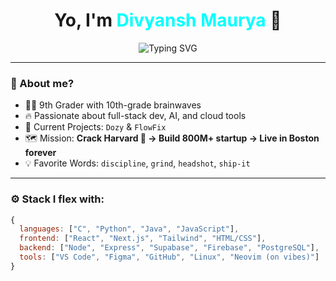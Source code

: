 <h1 align="center">
  Yo, I'm <span style="color:#00ffff;">Divyansh Maurya</span> 👾
</h1>

<p align="center">
  <img src="https://readme-typing-svg.demolab.com?font=Fira+Code&size=24&duration=3000&pause=1000&color=00F7FF&center=true&vCenter=true&width=435&lines=🔥+Teen+CS+Whiz+from+India!;💻+Coding+%2B+Gaming+Grindset;🚀+Building+Dozy+%2B+FlowFix+like+a+beast!;🇺🇸+Dreaming+Boston+%E2%9C%8C%EF%B8%8F;🎮+PC+Master+Race+%7C+CS2+%7C+GTA+%7C+COD;" alt="Typing SVG" />
</p>

---

### 🧠 About me?

- 👨‍💻 9th Grader with 10th-grade brainwaves
- 🔥 Passionate about full-stack dev, AI, and cloud tools
- 🎯 Current Projects: `Dozy` & `FlowFix`
- 🗺️ Mission: **Crack Harvard 🔑 → Build 800M+ startup → Live in Boston forever**
- 💡 Favorite Words: `discipline`, `grind`, `headshot`, `ship-it`

---

### ⚙️ Stack I flex with:

```js
{
  languages: ["C", "Python", "Java", "JavaScript"],
  frontend: ["React", "Next.js", "Tailwind", "HTML/CSS"],
  backend: ["Node", "Express", "Supabase", "Firebase", "PostgreSQL"],
  tools: ["VS Code", "Figma", "GitHub", "Linux", "Neovim (on vibes)"]
}
